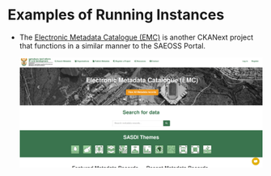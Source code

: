 # Examples of Running Instances

* The [Electronic Metadata Catalogue (EMC)](https://catalogue.sasdi.gov.za/) is another CKANext project that functions in a similar manner to the SAEOSS Portal.

    ![EMC 1](./img/emc-1.png)